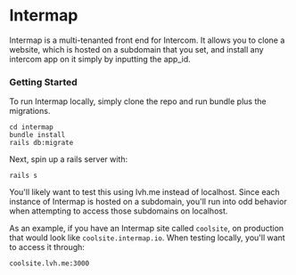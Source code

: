 # Intermap

Intermap is a multi-tenanted front end for Intercom. It allows you to clone a
website, which is hosted on a subdomain that you set, and install any
intercom app on it simply by inputting the app_id.

### Getting Started
To run Intermap locally, simply clone the repo and run bundle plus the migrations.

```
cd intermap
bundle install
rails db:migrate
```

Next, spin up a rails server with:
```
rails s
```

You'll likely want to test this using lvh.me instead of localhost. Since each
instance of Intermap is hosted on a subdomain, you'll run into odd behavior
when attempting to access those subdomains on localhost.

As an example, if you have an Intermap site called `coolsite`, on production
that would look like `coolsite.intermap.io`. When testing locally, you'll want
to access it through:

```
coolsite.lvh.me:3000
```
